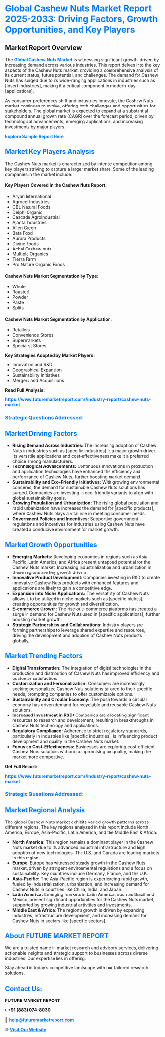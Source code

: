 <h1 style="color: #007BFF;">Global Cashew Nuts Market Report 2025-2033: Driving Factors, Growth Opportunities, and Key Players</h1>

<section id="overview">
<h2>Market Report Overview</h2>
<p>The <a href="https://www.futuremarketreport.com//industry-report/cashew-nuts-market" style="color: #007BFF; text-decoration: none;"><strong>Global Cashew Nuts Market</strong></a> is witnessing significant growth, driven by increasing demand across various industries. This report delves into the key aspects of the Cashew Nuts market, providing a comprehensive analysis of its current status, future potential, and challenges. The demand for Cashew Nuts has surged due to its wide-ranging applications in industries such as [insert industries], making it a critical component in modern-day [applications].</p>
<p>As consumer preferences shift and industries innovate, the Cashew Nuts market continues to evolve, offering both challenges and opportunities for stakeholders. The global market is expected to expand at a substantial compound annual growth rate (CAGR) over the forecast period, driven by technological advancements, emerging applications, and increasing investments by major players.</p>
</section>

<section id="overview">
<p><a href="https://www.futuremarketreport.com//request-sample/reportId=88975" style="color: #007BFF; text-decoration: none;"><strong>Explore Sample Report Here</strong></a></p>
</section>

<section id="key-players">
<h2 style="color: #007BFF;">Market Key Players Analysis</h2>
<p>The Cashew Nuts market is characterized by intense competition among key players striving to capture a larger market share. Some of the leading companies in the market include:</p>
<h4>Key Players Covered in the Cashew Nuts Report:</h4>
<ul><li>Aryan International</li><li>Agrocel Industries</li><li>CBL Natural Foods</li><li>Delphi Organic</li><li>Cascade Agroindustrial</li><li>Ajanta Industries</li><li>Alien Green</li><li>Bata Food</li><li>Aurora Products</li><li>Divine Foods</li><li>Achal Cashew nuts</li><li>Multiple Organics</li><li>Tierra Farm</li><li>Pro Nature Organic Foods</li></ul>
<h4>Cashew Nuts Market Segmentation by Type:</h4>
<ul><li>Whole</li><li>Roasted</li><li>Powder</li><li>Paste</li><li>Splits</li></ul>

<h4>Cashew Nuts Market Segmentation by Application:</h4>
<ul><li>Retailers</li><li>Convenience Stores</li><li>Supermarkets</li><li>Specialist Stores</li></ul>
<p><strong>Key Strategies Adopted by Market Players:</strong></p>
<ul>
<li>Innovation and R&D</li>
<li>Geographical Expansion</li>
<li>Sustainability Initiatives</li>
<li>Mergers and Acquisitions</li>
</ul>
</section>

<section>
<p><strong>Read Full Analysis: </strong></p><a href="https://www.futuremarketreport.com//industry-report/cashew-nuts-market" style="color: #007BFF; text-decoration: none;"><strong>https://www.futuremarketreport.com//industry-report/cashew-nuts-market</strong></a>
<h3 style="color: #007BFF;">Strategic Questions Addressed:</h3>
</section>

<section id="driving-factors">
<h2 style="color: #007BFF;">Market Driving Factors</h2>
<ul>
<li><strong>Rising Demand Across Industries:</strong> The increasing adoption of Cashew Nuts in industries such as [specific industries] is a major growth driver. Its versatile applications and cost-effectiveness make it a preferred choice among manufacturers.</li>
<li><strong>Technological Advancements:</strong> Continuous innovations in production and application technologies have enhanced the efficiency and performance of Cashew Nuts, further boosting market demand.</li>
<li><strong>Sustainability and Eco-Friendly Initiatives:</strong> With growing environmental concerns, the demand for sustainable Cashew Nuts solutions has surged. Companies are investing in eco-friendly variants to align with global sustainability goals.</li>
<li><strong>Growing Population and Urbanization:</strong> The rising global population and rapid urbanization have increased the demand for [specific products], where Cashew Nuts plays a vital role in meeting consumer needs.</li>
<li><strong>Government Policies and Incentives:</strong> Supportive government regulations and incentives for industries using Cashew Nuts have created a conducive environment for market growth.</li>
</ul>
</section>

<section id="growth-opportunities">
<h2 style="color: #007BFF;">Market Growth Opportunities</h2>
<ul>
<li><strong>Emerging Markets:</strong> Developing economies in regions such as Asia-Pacific, Latin America, and Africa present untapped potential for the Cashew Nuts market. Increasing industrialization and urbanization in these regions are key growth drivers.</li>
<li><strong>Innovative Product Development:</strong> Companies investing in R&D to create innovative Cashew Nuts products with enhanced features and applications are likely to gain a competitive edge.</li>
<li><strong>Expansion into Niche Applications:</strong> The versatility of Cashew Nuts allows it to be utilized in niche markets such as [specific niches], creating opportunities for growth and diversification.</li>
<li><strong>E-commerce Growth:</strong> The rise of e-commerce platforms has created a surge in demand for Cashew Nuts used in [specific applications], further boosting market growth.</li>
<li><strong>Strategic Partnerships and Collaborations:</strong> Industry players are forming partnerships to leverage shared expertise and resources, driving the development and adoption of Cashew Nuts products globally.</li>
</ul>
</section>

<section id="trending-factors">
<h2 style="color: #007BFF;">Market Trending Factors</h2>
<ul>
<li><strong>Digital Transformation:</strong> The integration of digital technologies in the production and distribution of Cashew Nuts has improved efficiency and customer satisfaction.</li>
<li><strong>Customization and Personalization:</strong> Consumers are increasingly seeking personalized Cashew Nuts solutions tailored to their specific needs, prompting companies to offer customizable options.</li>
<li><strong>Sustainability and Circular Economy:</strong> The push towards a circular economy has driven demand for recyclable and reusable Cashew Nuts solutions.</li>
<li><strong>Increased Investment in R&D:</strong> Companies are allocating significant resources to research and development, resulting in breakthroughs in Cashew Nuts technology and applications.</li>
<li><strong>Regulatory Compliance:</strong> Adherence to strict regulatory standards, particularly in industries like [specific industries], is influencing product development and quality in the Cashew Nuts market.</li>
<li><strong>Focus on Cost-Effectiveness:</strong> Businesses are exploring cost-efficient Cashew Nuts solutions without compromising on quality, making the market more competitive.</li>
</ul>
</section>

<section>
<p><strong>Get Full Report: </strong></p><a href="https://www.futuremarketreport.com//industry-report/cashew-nuts-market" style="color: #007BFF; text-decoration: none;"><strong>https://www.futuremarketreport.com//industry-report/cashew-nuts-market</strong></a>
<h3 style="color: #007BFF;">Strategic Questions Addressed:</h3>
</section>


<section id="regional-analysis">
<h2 style="color: #007BFF;">Market Regional Analysis</h2>
<p>The global Cashew Nuts market exhibits varied growth patterns across different regions. The key regions analyzed in this report include North America, Europe, Asia-Pacific, Latin America, and the Middle East & Africa:</p>
<ul>
<li><strong>North America:</strong> This region remains a dominant player in the Cashew Nuts market due to its advanced industrial infrastructure and high adoption of new technologies. The U.S. and Canada are leading markets in this region.</li>
<li><strong>Europe:</strong> Europe has witnessed steady growth in the Cashew Nuts market, driven by stringent environmental regulations and a focus on sustainability. Key countries include Germany, France, and the U.K.</li>
<li><strong>Asia-Pacific:</strong> The Asia-Pacific region is experiencing rapid growth, fueled by industrialization, urbanization, and increasing demand for Cashew Nuts in countries like China, India, and Japan.</li>
<li><strong>Latin America:</strong> Emerging markets in Latin America, such as Brazil and Mexico, present significant opportunities for the Cashew Nuts market, supported by growing industrial activities and investments.</li>
<li><strong>Middle East & Africa:</strong> The region’s growth is driven by expanding industries, infrastructure development, and increasing demand for Cashew Nuts in sectors like [specific sectors].</li>
</ul>
</section>

<footer>
<h2 style="color: #007BFF;">About FUTURE MARKET REPORT</h2>
<p>We are a trusted name in market research and advisory services, delivering actionable insights and strategic support to businesses across diverse industries. Our expertise lies in offering:</p>

<p>Stay ahead in today’s competitive landscape with our tailored research solutions.</p>

<h2 style="color: #007BFF;">Contact Us:</h2>
<p><strong>FUTURE MARKET REPORT</strong></p>
<p>📞 <strong>+91 (883) 074-8030</strong></p>
<p>📧 <strong><a href="mailto:help@futuremarketreport.com" style="color: #007BFF;">help@futuremarketreport.com</a></strong></p>
<p>🌐 <strong><a href="https://www.futuremarketreport.com/" style="color: #007BFF;">Visit Our Website</a></strong></p>
</footer>